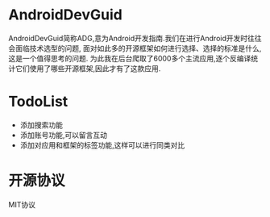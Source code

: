 # AndroidDevGuid
AndroidDevGuid简称ADG,意为Android开发指南.我们在进行Android开发时往往会面临技术选型的问题,
面对如此多的开源框架如何进行选择、选择的标准是什么,这是一个值得思考的问题.
为此我在后台爬取了6000多个主流应用,逐个反编译统计它们使用了哪些开源框架,因此才有了这款应用.

# TodoList
- 添加搜索功能
- 添加账号功能,可以留言互动
- 添加对应用和框架的标签功能,这样可以进行同类对比

# 开源协议
MIT协议
